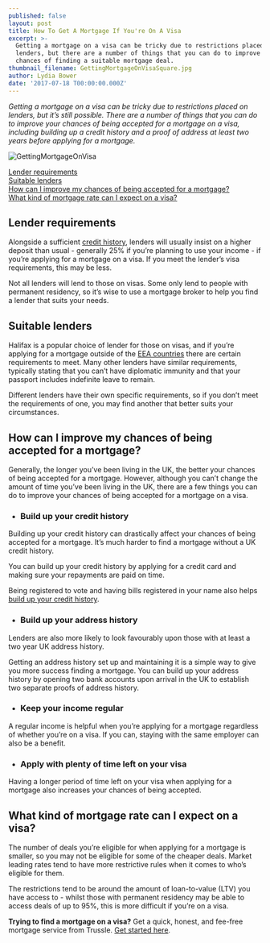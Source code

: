 ```yaml
---
published: false
layout: post
title: How To Get A Mortgage If You're On A Visa
excerpt: >-
  Getting a mortgage on a visa can be tricky due to restrictions placed on
  lenders, but there are a number of things that you can do to improve your
  chances of finding a suitable mortgage deal. 
thumbnail_filename: GettingMortgageOnVisaSquare.jpg
author: Lydia Bower
date: '2017-07-18 T00:00:00.000Z'
---
```

_Getting a mortgage on a visa can be tricky due to restrictions placed on lenders, but it’s still possible. There are a number of things that you can do to improve your chances of being accepted for a mortgage on a visa, including building up a credit history and a proof of address at least two years before applying for a mortgage._ 

![GettingMortgageOnVisa]({{site.baseurl}}/images/post_images/GettingMortgageOnVisa.jpg)

[Lender requirements](#lender-requirements)  
[Suitable lenders](#suitable-lenders)  
[How can I improve my chances of being accepted for a mortgage?](#how-can-i-improve-my-chances-of-being-accepted-for-a-mortgage)  
[What kind of mortgage rate can I expect on a visa?](#what-kind-of-mortgage-rate-can-i-expect-on-a-visa)  

## Lender requirements
Alongside a sufficient [credit history](https://trussle.com/blog/getting-a-mortgage-with-bad-credit#how-to-improve-your-credit-score "Improve your credit score"), lenders will usually insist on a higher deposit than usual - generally 25% if you’re planning to use your income -  if you’re applying for a mortgage on a visa. If you meet the lender’s visa requirements, this may be less. 

Not all lenders will lend to those on visas. Some only lend to people with permanent residency, so it’s wise to use a mortgage broker to help you find a lender that suits your needs.    

## Suitable lenders
Halifax is a popular choice of lender for those on visas, and if you’re applying for a mortgage outside of the [EEA countries](https://www.gov.uk/eu-eea "list of EEA countries") there are certain requirements to meet. Many other lenders have similar requirements, typically stating that you can’t have diplomatic immunity and that your passport includes indefinite leave to remain. 

Different lenders have their own specific requirements, so if you don’t meet the requirements of one, you may find another that better suits your circumstances. 

## How can I improve my chances of being accepted for a mortgage?
Generally, the longer you’ve been living in the UK, the better your chances of being accepted for a mortgage. However, although you can’t change the amount of time you’ve been living in the UK, there are a few things you can do to improve your chances of being accepted for a mortgage on a visa. 

- ### Build up your credit history

Building up your credit history can drastically affect your chances of being accepted for a mortgage. It’s much harder to find a mortgage without a UK credit history. 

You can build up your credit history by applying for a credit card and making sure your repayments are paid on time.

Being registered to vote and having bills registered in your name also helps [build up your credit history](https://trussle.com/blog/getting-a-mortgage-with-bad-credit#how-to-improve-your-credit-score "Build up your credit history"). 

- ### Build up your address history

Lenders are also more likely to look favourably upon those with at least a two year UK address history. 

Getting an address history set up and maintaining it is a simple way to give you more success finding a mortgage. You can build up your address history by opening two bank accounts upon arrival in the UK to establish two separate proofs of address history. 

- ### Keep your income regular 

A regular income is helpful when you’re applying for a mortgage regardless of whether you’re on a visa. If you can, staying with the same employer can also be a benefit. 

- ### Apply with plenty of time left on your visa

Having a longer period of time left on your visa when applying for a mortgage also increases your chances of being accepted. 

## What kind of mortgage rate can I expect on a visa? 
The number of deals you’re eligible for when applying for a mortgage is smaller, so you may not be eligible for some of the cheaper deals. Market leading rates tend to have more restrictive rules when it comes to who’s eligible for them.

The restrictions tend to be around the amount of loan-to-value (LTV) you have access to - whilst those with permanent residency may be able to access deals of up to 95%, this is more difficult if you’re on a visa. 


**Trying to find a mortgage on a visa?** Get a quick, honest, and fee-free mortgage service from Trussle. [Get started here](https://trussle.com/?utm_source=blog&utm_medium=get-started-cta "Get started here").
